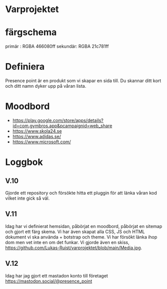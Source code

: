 # Varprojektet
# färgschema
primär  : RGBA 466080ff
sekundär: RGBA 21c781ff
# Definiera
Presence point är en produkt som vi skapar en sida till. Du skannar ditt kort och ditt namn dyker upp på våran lista.
# Moodbord 
* https://play.google.com/store/apps/details?id=com.gymbros.app&pcampaignid=web_share
* https://www.skola24.se
* https://www.adidas.se/
* https://www.microsoft.com/
# Loggbok
## V.10
Gjorde ett repository och försökte hitta ett pluggin för att länka våran kod vilket inte gick så väl.
## V.11
Idag har vi definierat hemsidan, påbörjat en moodbord, påbörjat en sitemap och gjort ett färg skema. Vi har även skapat alla CSS, JS och HTML dokument vi ska använda + botstrap och theme. Vi har försökt länka ihop dom men vet inte en om det funkar. Vi gjorde även en skiss, https://github.com/Lukas-Ruist/varprojektet/blob/main/Media.jpg.
## V.12
Idag har jag gjort ett mastadon konto till företaget https://mastodon.social/@presence_point
